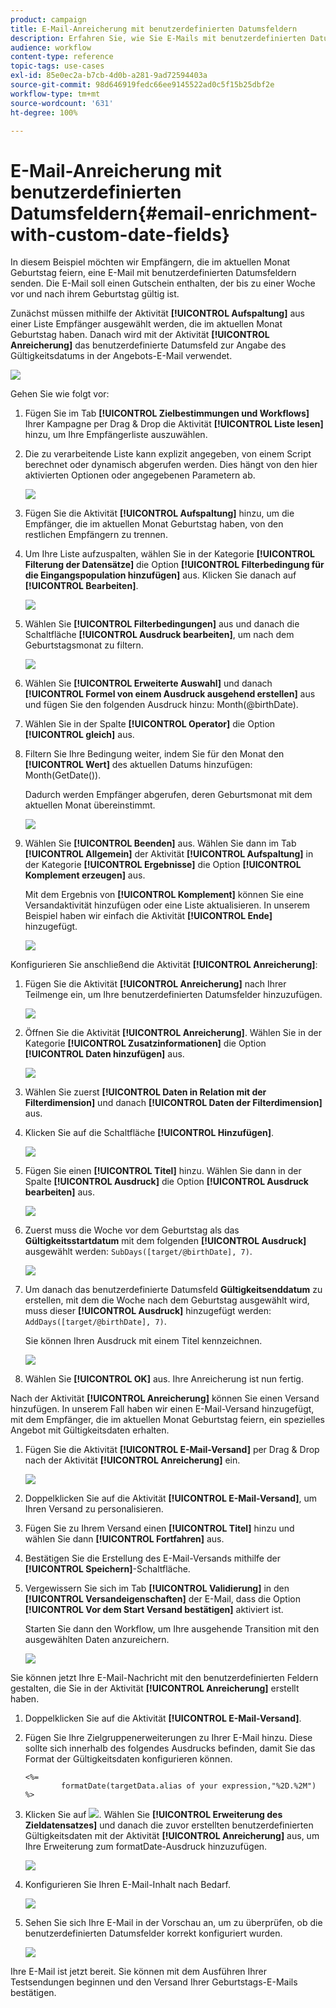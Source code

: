 ```yaml
---
product: campaign
title: E-Mail-Anreicherung mit benutzerdefinierten Datumsfeldern
description: Erfahren Sie, wie Sie E-Mails mit benutzerdefinierten Datumsfeldern anreichern.
audience: workflow
content-type: reference
topic-tags: use-cases
exl-id: 85e0ec2a-b7cb-4d0b-a281-9ad72594403a
source-git-commit: 98d646919fedc66ee9145522ad0c5f15b25dbf2e
workflow-type: tm+mt
source-wordcount: '631'
ht-degree: 100%

---
```


# E-Mail-Anreicherung mit benutzerdefinierten Datumsfeldern{#email-enrichment-with-custom-date-fields}

In diesem Beispiel möchten wir Empfängern, die im aktuellen Monat Geburtstag feiern, eine E-Mail mit benutzerdefinierten Datumsfeldern senden. Die E-Mail soll einen Gutschein enthalten, der bis zu einer Woche vor und nach ihrem Geburtstag gültig ist.

Zunächst müssen mithilfe der Aktivität **[!UICONTROL Aufspaltung]** aus einer Liste Empfänger ausgewählt werden, die im aktuellen Monat Geburtstag haben. Danach wird mit der Aktivität **[!UICONTROL Anreicherung]** das benutzerdefinierte Datumsfeld zur Angabe des Gültigkeitsdatums in der Angebots-E-Mail verwendet.

![](assets/uc_enrichment.png)

Gehen Sie wie folgt vor:

1. Fügen Sie im Tab **[!UICONTROL Zielbestimmungen und Workflows]** Ihrer Kampagne per Drag &amp; Drop die Aktivität **[!UICONTROL Liste lesen]** hinzu, um Ihre Empfängerliste auszuwählen.
1. Die zu verarbeitende Liste kann explizit angegeben, von einem Script berechnet oder dynamisch abgerufen werden. Dies hängt von den hier aktivierten Optionen oder angegebenen Parametern ab.

   ![](assets/uc_enrichment_1.png)

1. Fügen Sie die Aktivität **[!UICONTROL Aufspaltung]** hinzu, um die Empfänger, die im aktuellen Monat Geburtstag haben, von den restlichen Empfängern zu trennen.
1. Um Ihre Liste aufzuspalten, wählen Sie in der Kategorie **[!UICONTROL Filterung der Datensätze]** die Option **[!UICONTROL Filterbedingung für die Eingangspopulation hinzufügen]** aus. Klicken Sie danach auf **[!UICONTROL Bearbeiten]**.

   ![](assets/uc_enrichment_2.png)

1. Wählen Sie **[!UICONTROL Filterbedingungen]** aus und danach die Schaltfläche **[!UICONTROL Ausdruck bearbeiten]**, um nach dem Geburtstagsmonat zu filtern.

   ![](assets/uc_enrichment_3.png)

1. Wählen Sie **[!UICONTROL Erweiterte Auswahl]** und danach **[!UICONTROL Formel von einem Ausdruck ausgehend erstellen]** aus und fügen Sie den folgenden Ausdruck hinzu: Month(@birthDate).
1. Wählen Sie in der Spalte **[!UICONTROL Operator]** die Option **[!UICONTROL gleich]** aus.
1. Filtern Sie Ihre Bedingung weiter, indem Sie für den Monat den **[!UICONTROL Wert]** des aktuellen Datums hinzufügen: Month(GetDate()).

   Dadurch werden Empfänger abgerufen, deren Geburtsmonat mit dem aktuellen Monat übereinstimmt.

   ![](assets/uc_enrichment_4.png)

1. Wählen Sie **[!UICONTROL Beenden]** aus. Wählen Sie dann im Tab **[!UICONTROL Allgemein]** der Aktivität **[!UICONTROL Aufspaltung]** in der Kategorie **[!UICONTROL Ergebnisse]** die Option **[!UICONTROL Komplement erzeugen]** aus.

   Mit dem Ergebnis von **[!UICONTROL Komplement]** können Sie eine Versandaktivität hinzufügen oder eine Liste aktualisieren. In unserem Beispiel haben wir einfach die Aktivität **[!UICONTROL Ende]** hinzugefügt.

   ![](assets/uc_enrichment_6.png)

Konfigurieren Sie anschließend die Aktivität **[!UICONTROL Anreicherung]**:

1. Fügen Sie die Aktivität **[!UICONTROL Anreicherung]** nach Ihrer Teilmenge ein, um Ihre benutzerdefinierten Datumsfelder hinzuzufügen.

   ![](assets/uc_enrichment_7.png)

1. Öffnen Sie die Aktivität **[!UICONTROL Anreicherung]**. Wählen Sie in der Kategorie **[!UICONTROL Zusatzinformationen]** die Option **[!UICONTROL Daten hinzufügen]** aus.

   ![](assets/uc_enrichment_8.png)

1. Wählen Sie zuerst **[!UICONTROL Daten in Relation mit der Filterdimension]** und danach **[!UICONTROL Daten der Filterdimension]** aus.
1. Klicken Sie auf die Schaltfläche **[!UICONTROL Hinzufügen]**.

   ![](assets/uc_enrichment_9.png)

1. Fügen Sie einen **[!UICONTROL Titel]** hinzu. Wählen Sie dann in der Spalte **[!UICONTROL Ausdruck]** die Option **[!UICONTROL Ausdruck bearbeiten]** aus.

   ![](assets/uc_enrichment_10.png)

1. Zuerst muss die Woche vor dem Geburtstag als das **Gültigkeitsstartdatum** mit dem folgenden **[!UICONTROL Ausdruck]** ausgewählt werden: `SubDays([target/@birthDate], 7)`.

   ![](assets/uc_enrichment_11.png)

1. Um danach das benutzerdefinierte Datumsfeld **Gültigkeitsenddatum** zu erstellen, mit dem die Woche nach dem Geburtstag ausgewählt wird, muss dieser **[!UICONTROL Ausdruck]** hinzugefügt werden: `AddDays([target/@birthDate], 7)`.

   Sie können Ihren Ausdruck mit einem Titel kennzeichnen.

   ![](assets/uc_enrichment_12.png)

1. Wählen Sie **[!UICONTROL OK]** aus. Ihre Anreicherung ist nun fertig.

Nach der Aktivität **[!UICONTROL Anreicherung]** können Sie einen Versand hinzufügen. In unserem Fall haben wir einen E-Mail-Versand hinzugefügt, mit dem Empfänger, die im aktuellen Monat Geburtstag feiern, ein spezielles Angebot mit Gültigkeitsdaten erhalten.

1. Fügen Sie die Aktivität **[!UICONTROL E-Mail-Versand]** per Drag &amp; Drop nach der Aktivität **[!UICONTROL Anreicherung]** ein.

   ![](assets/uc_enrichment_15.png)

1. Doppelklicken Sie auf die Aktivität **[!UICONTROL E-Mail-Versand]**, um Ihren Versand zu personalisieren.
1. Fügen Sie zu Ihrem Versand einen **[!UICONTROL Titel]** hinzu und wählen Sie dann **[!UICONTROL Fortfahren]** aus.
1. Bestätigen Sie die Erstellung des E-Mail-Versands mithilfe der **[!UICONTROL Speichern]**-Schaltfläche.
1. Vergewissern Sie sich im Tab **[!UICONTROL Validierung]** in den **[!UICONTROL Versandeigenschaften]** der E-Mail, dass die Option **[!UICONTROL Vor dem Start Versand bestätigen]** aktiviert ist.

   Starten Sie dann den Workflow, um Ihre ausgehende Transition mit den ausgewählten Daten anzureichern.

   ![](assets/uc_enrichment_18.png)

Sie können jetzt Ihre E-Mail-Nachricht mit den benutzerdefinierten Feldern gestalten, die Sie in der Aktivität **[!UICONTROL Anreicherung]** erstellt haben.

1. Doppelklicken Sie auf die Aktivität **[!UICONTROL E-Mail-Versand]**.
1. Fügen Sie Ihre Zielgruppenerweiterungen zu Ihrer E-Mail hinzu. Diese sollte sich innerhalb des folgendes Ausdrucks befinden, damit Sie das Format der Gültigkeitsdaten konfigurieren können.

   ```
   <%=
           formatDate(targetData.alias of your expression,"%2D.%2M")  %>
   ```

1. Klicken Sie auf ![](assets/uc_enrichment_16.png). Wählen Sie **[!UICONTROL Erweiterung des Zieldatensatzes]** und danach die zuvor erstellten benutzerdefinierten Gültigkeitsdaten mit der Aktivität **[!UICONTROL Anreicherung]** aus, um Ihre Erweiterung zum formatDate-Ausdruck hinzuzufügen.

   ![](assets/uc_enrichment_19.png)

1. Konfigurieren Sie Ihren E-Mail-Inhalt nach Bedarf.

   ![](assets/uc_enrichment_17.png)

1. Sehen Sie sich Ihre E-Mail in der Vorschau an, um zu überprüfen, ob die benutzerdefinierten Datumsfelder korrekt konfiguriert wurden.

   ![](assets/uc_enrichment_20.png)

Ihre E-Mail ist jetzt bereit. Sie können mit dem Ausführen Ihrer Testsendungen beginnen und den Versand Ihrer Geburtstags-E-Mails bestätigen.
